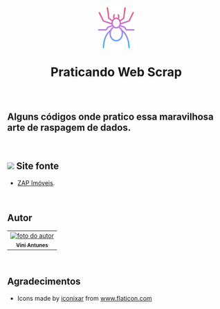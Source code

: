 <h1 align="center">
  <img src="images/spider.png" float="center" width=20%/>
  <p align="center"><strong align="center"> Praticando Web Scrap </strong></p>
</h1>

<br>

<h2> Alguns códigos onde pratico essa maravilhosa arte de raspagem de dados. </h2>

<br>

<h2><img src="https://assets.zap.com.br/assets/v5.92.1/zap.svg?b3f59ed8e7ccc42f6e8b44e5db9a746e" width=50px/> Site fonte </h2>

<ul>
    <li><a href="https://www.zapimoveis.com.br/">ZAP Imóveis</a>.</li>
</ul>

<br>

<h2> Autor </h2>

<table>
  <tr>
    <td align="center"><a href="https://www.linkedin.com/in/vini-antunes/"><img src="https://avatars0.githubusercontent.com/u/57882903?s=460&u=caee8cc76060b036952e169feba0449f2d43519e&v=4" width="150px;" alt="foto do autor"/><br /><sub><b>Vini Antunes</b></sub></a><br /></td>
  <tr>
</table>

<br>

<h2> Agradecimentos </h2>
<ul>
  <li><div>Icons made by <a href="" title="iconixar">iconixar</a> from <a href="https://www.flaticon.com/" title="Flaticon">www.flaticon.com</a></div></li>
</ul>
